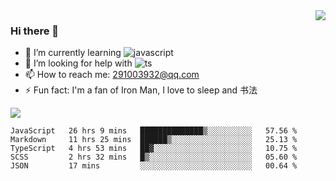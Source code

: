 <img align='right' src='https://github-readme-stats.vercel.app/api?username=niaogege&show_icons=true&theme=radical'/>

### Hi there 👋

- 🌱 I’m currently learning ![javascript](https://img.shields.io/badge/javacript-learn-orange)
- 🤔 I’m looking for help with ![ts](https://img.shields.io/badge/ts-learn-yellow)
- 📫 How to reach me: 291003932@qq.com
- ⚡ Fun fact:  I'm a fan of Iron Man, I love to sleep and 书法

![](https://github-readme-stats.vercel.app/api/top-langs/?username=niaogege&layout=compact)

<!--START_SECTION:waka-->
```text
JavaScript   26 hrs 9 mins   ██████████████▒░░░░░░░░░░   57.56 % 
Markdown     11 hrs 25 mins  ██████▒░░░░░░░░░░░░░░░░░░   25.13 % 
TypeScript   4 hrs 53 mins   ██▓░░░░░░░░░░░░░░░░░░░░░░   10.75 % 
SCSS         2 hrs 32 mins   █▒░░░░░░░░░░░░░░░░░░░░░░░   05.60 % 
JSON         17 mins         ░░░░░░░░░░░░░░░░░░░░░░░░░   00.64 % 
```
<!--END_SECTION:waka-->

